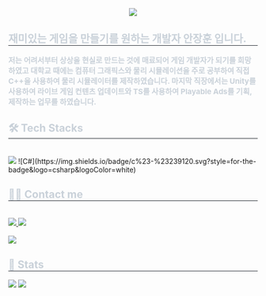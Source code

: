 <div align= "center">
    <img src="https://capsule-render.vercel.app/api?type=waving&color=gradient&height=120&text=&animation=&fontColor=000000&fontSize=70" />
    </div>
    <div style="text-align: left;"> 
    <h2 style="border-bottom: 1px solid #21262d; color: #c9d1d9;"> 재미있는 게임을 만들기를 원하는 개발자  안장훈 입니다. </h2>  
    <div style="font-weight: 700; font-size: 15px; text-align: left; color: #c9d1d9;"> 저는 어려서부터 상상을 현실로 만드는 것에 매료되어 게임 개발자가 되기를 희망하였고 대학교 때에는 컴퓨터 그래픽스와 물리 시뮬레이션을 주로 공부하여 직접 C++을 사용하여 물리 시뮬레이터를 제작하였습니다. 마지막 직장에서는 Unity를 사용하여 라이브 게임 컨텐츠 업데이트와 TS를 사용하여 Playable Ads를 기획, 제작하는 업무를 하였습니다. </div> 
    </div>
    <div style="text-align: left;">
    <h2 style="border-bottom: 1px solid #21262d; color: #c9d1d9;"> 🛠️ Tech Stacks </h2> <br> 
    <div style="margin: ; text-align: left;" "text-align: left;"> 
      <img src="https://img.shields.io/badge/C++-00599C?style=for-the-badge&logo=C%2B%2B&logoColor=white">
      ![C#](https://img.shields.io/badge/c%23-%23239120.svg?style=for-the-badge&logo=csharp&logoColor=white)
          </div>
    </div>
    <div style="text-align: left;">
    <h2 style="border-bottom: 1px solid #21262d; color: #c9d1d9;"> 🧑‍💻 Contact me </h2> <br> 
    <div style="text-align: left;"> <a href=https://pig-tag.tistory.com/> <img src="https://img.shields.io/badge/Tistory-000000?style=for-the-badge&logo=Tistory&logoColor=white&link=https://pig-tag.tistory.com/"> </a>
         <a href=mailto:wkdgns135@gmail.com> <img src="https://img.shields.io/badge/Gmail-EA4335?style=for-the-badge&logo=Gmail&logoColor=white&link=mailto:wkdgns135@gmail.com"> </a>
          </div>  <br> 
    <div style="text-align: left;"> <a href="https://hits.seeyoufarm.com"> <img src="https://hits.seeyoufarm.com/api/count/incr/badge.svg?url=https%3A%2F%2Fgithub.com%2Fwkdgns135%2F&count_bg=%23000000&title_bg=%23000000&icon=github.svg&icon_color=%23FFFFFF&title=GitHub&edge_flat=false"/></a>
       </div> 
    </div>
    <div style="text-align: left;"> 
    <h2 style="border-bottom: 1px solid #21262d; color: #c9d1d9;"> 🏅 Stats </h2> <div style="text-align: left;">
      <img src="https://github-readme-stats.vercel.app/api?username=wkdgns135&theme=radical&show_icons=true"/>
      <img src="https://github-readme-stats.vercel.app/api/top-langs/?username=wkdgns135&layout=compact&bg_color=180,000000,&title_color=000000&text_color=000000"/> 
    </div> 
    </div>
    
